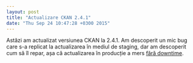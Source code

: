 ```yaml
---
layout: post
title: "Actualizare CKAN 2.4.1"
date: "Thu Sep 24 10:47:28 +0300 2015"
---
```


Astăzi am actualizat versiunea CKAN la 2.4.1. Am descoperit un mic bug care s-a
replicat la actualizarea în mediul de staging, dar am descoperit cum să îl
repar, așa că actualizarea în producție a mers [fără downtime][0].

[0]: https://github.com/govro/datagovro/issues/18
